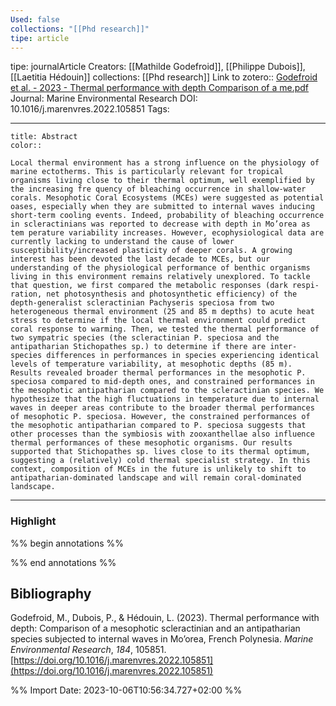 ```yaml
---
Used: false
collections: "[[Phd research]]"
tipe: article
---
```

tipe: journalArticle
Creators: [[Mathilde Godefroid]], [[Philippe Dubois]], [[Laetitia Hédouin]]
collections: [[Phd research]]
Link to zotero:: [Godefroid et al. - 2023 - Thermal performance with depth Comparison of a me.pdf](zotero://select/library/items/KH97ESZS)
Journal: Marine Environmental Research
DOI: 10.1016/j.marenvres.2022.105851
Tags: 

---
```ad-note
title: Abstract
color:: 

Local thermal environment has a strong influence on the physiology of marine ectotherms. This is particularly relevant for tropical organisms living close to their thermal optimum, well exemplified by the increasing fre­ quency of bleaching occurrence in shallow-water corals. Mesophotic Coral Ecosystems (MCEs) were suggested as potential oases, especially when they are submitted to internal waves inducing short-term cooling events. Indeed, probability of bleaching occurrence in scleractinians was reported to decrease with depth in Mo’orea as tem­ perature variability increases. However, ecophysiological data are currently lacking to understand the cause of lower susceptibility/increased plasticity of deeper corals. A growing interest has been devoted the last decade to MCEs, but our understanding of the physiological performance of benthic organisms living in this environment remains relatively unexplored. To tackle that question, we first compared the metabolic responses (dark respi­ ration, net photosynthesis and photosynthetic efficiency) of the depth-generalist scleractinian Pachyseris speciosa from two heterogeneous thermal environment (25 and 85 m depths) to acute heat stress to determine if the local thermal environment could predict coral response to warming. Then, we tested the thermal performance of two sympatric species (the scleractinian P. speciosa and the antipatharian Stichopathes sp.) to determine if there are inter-species differences in performances in species experiencing identical levels of temperature variability, at mesophotic depths (85 m). Results revealed broader thermal performances in the mesophotic P. speciosa compared to mid-depth ones, and constrained performances in the mesophotic antipatharian compared to the scleractinian species. We hypothesize that the high fluctuations in temperature due to internal waves in deeper areas contribute to the broader thermal performances of mesophotic P. speciosa. However, the constrained performances of the mesophotic antipatharian compared to P. speciosa suggests that other processes than the symbiosis with zooxanthellae also influence thermal performances of these mesophotic organisms. Our results supported that Stichopathes sp. lives close to its thermal optimum, suggesting a (relatively) cold thermal specialist strategy. In this context, composition of MCEs in the future is unlikely to shift to antipatharian-dominated landscape and will remain coral-dominated landscape.

```

---
### Highlight

%% begin annotations %%

%% end annotations %%

## Bibliography

Godefroid, M., Dubois, P., & Hédouin, L. (2023). Thermal performance with depth: Comparison of a mesophotic scleractinian and an antipatharian species subjected to internal waves in Mo’orea, French Polynesia. _Marine Environmental Research_, _184_, 105851. [https://doi.org/10.1016/j.marenvres.2022.105851](https://doi.org/10.1016/j.marenvres.2022.105851)

%% Import Date: 2023-10-06T10:56:34.727+02:00 %%
